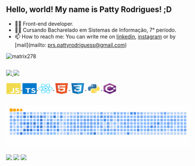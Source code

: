 ## Hello, world! My name is Patty Rodrigues! ;D

- 👨‍💻 Front-end developer.
- 👨‍💻 Cursando Bacharelado em Sistemas de Informação, 7° período.
- 📫 How to reach me: You can write me on [linkedin](https://www.linkedin.com/in/patriciarodriguessilvaprs), [instagram](https://instagram.com/patty.rodriguess) or by [mail](mailto: prs.pattyrodriguess@gmail.com)


<div align="start">
  <img src="https://komarev.com/ghpvc/?username=matrix278&label=Profile%20views&color=48c030&style=flat" height="25" width="130" alt="matrix278" />
</div>

 ##

 <div>
  <a href="https://github.com/patty-ti">
  <img height="180em" src="https://github-readme-stats.vercel.app/api?username=patty-ti&show_icons=true&theme=dracula&include_all_commits=true&count_private=true"/>
  <img height="180em" src="https://github-readme-stats.vercel.app/api/top-langs/?username=patty-ti&layout=compact&langs_count=7&theme=dracula"/>
</div>
<div style="display: inline_block"><br>
  <img align="center" alt="Patty-Js" height="30" width="40" src="https://raw.githubusercontent.com/devicons/devicon/master/icons/javascript/javascript-plain.svg">
  <img align="center" alt="Patty-Ts" height="30" width="40" src="https://raw.githubusercontent.com/devicons/devicon/master/icons/typescript/typescript-plain.svg">
  <img align="center" alt="Patty-React" height="30" width="40" src="https://raw.githubusercontent.com/devicons/devicon/master/icons/react/react-original.svg">
  <img align="center" alt="Patty-HTML" height="30" width="40" src="https://raw.githubusercontent.com/devicons/devicon/master/icons/html5/html5-original.svg">
  <img align="center" alt="Patty-CSS" height="30" width="40" src="https://raw.githubusercontent.com/devicons/devicon/master/icons/css3/css3-original.svg">
  <img align="center" alt="Patty-Python" height="30" width="40" src="https://raw.githubusercontent.com/devicons/devicon/master/icons/python/python-original.svg">
  <img align="center" alt="Patty-Csharp" height="30" width="40" src="https://raw.githubusercontent.com/devicons/devicon/master/icons/csharp/csharp-original.svg">
  
</div>
  
  ##

<p align="center">
  <img src="https://github.com/Matrix278/Matrix278/raw/output/ocean.gif" alt="snake">
</p>
 
<div> 
    <a href="https://instagram.com/patty.rodriguess" target="_blank"><img src="https://img.shields.io/badge/-Instagram-%23E4405F?style=for-the-badge&logo=instagram&logoColor=white" target="_blank"></a>
 	<a href = "mailto: prs.pattyrodriguess@gmail.com"><img src="https://img.shields.io/badge/-Gmail-%23333?style=for-the-badge&logo=gmail&logoColor=white" target="_blank"></a>
    <a href="https://www.linkedin.com/in/patriciarodriguessilvaprs" target="_blank"><img src="https://img.shields.io/badge/-LinkedIn-%230077B5?style=for-the-badge&logo=linkedin&logoColor=white" target="_blank"></a> 
    
</div>
